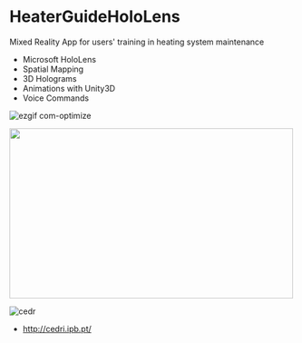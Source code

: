 # HeaterGuideHoloLens

Mixed Reality App for users' training in heating system maintenance 
- Microsoft HoloLens
- Spatial Mapping
- 3D Holograms
- Animations with Unity3D
- Voice Commands

![ezgif com-optimize](https://user-images.githubusercontent.com/21102697/61591013-20de7b00-abc1-11e9-92b0-5f8863c850c3.gif)

<img src="https://user-images.githubusercontent.com/21102697/54703259-4f274d80-4b30-11e9-8a32-ffdd4ea3b777.jpg" width="500" height="300">

![cedr](https://user-images.githubusercontent.com/21102697/62393083-7293e780-b569-11e9-896d-d602722c89ee.png)

- http://cedri.ipb.pt/
